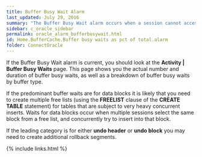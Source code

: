 ```yaml
---
title: ﻿Buffer Busy Wait Alarm
last_updated: July 29, 2016
summary: "The Buffer Busy Wait alarm occurs when a session cannot access a block because it is in use by another session. The two most common causes are insufficient free lists for a table or insufficient rollback segments."
sidebar: c_oracle_sidebar
permalink: oracle_alarm_bufferbusywait.html
id: Home.BufferCache.Buffer busy waits as pct of total.alarm
folder: ConnectOracle
---
```



If the Buffer Busy Wait alarm is current, you should look at the **Activity \| Buffer Busy Waits** page. This page shows you the actual number and duration of buffer busy waits, as well as a breakdown of buffer busy waits by buffer type.

If the predominant buffer waits are for data blocks it is likely that you need to create multiple free lists (using the **FREELIST** clause of the **CREATE TABLE** statement) for tables that are subject to very heavy concurrent inserts. Waits for data blocks occur when multiple sessions select the same block from a free list, and concurrently try to insert into that block.

If the leading category is for either **undo header** or **undo block** you may need to create additional rollback segments.


{% include links.html %}
